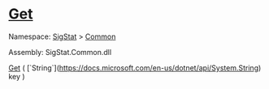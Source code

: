 # [Get](./FeatureDescriptor`1-100663422.md)

Namespace: [SigStat]() > [Common](./../README.md)

Assembly: SigStat.Common.dll

[Get](./FeatureDescriptor`1-100663422.md) ( [`String`](https://docs.microsoft.com/en-us/dotnet/api/System.String) key )
